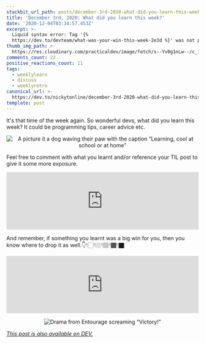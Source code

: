 ```yaml
---
stackbit_url_path: posts/december-3rd-2020-what-did-you-learn-this-week-510f
title: 'December 3rd, 2020: What did you learn this week?'
date: '2020-12-04T03:34:57.453Z'
excerpt: >-
  Liquid syntax error: Tag '{%
  https://dev.to/devteam/what-was-your-win-this-week-2e3d %}' was not prop...
thumb_img_path: >-
  https://res.cloudinary.com/practicaldev/image/fetch/s--Yv0g1nLw--/c_imagga_scale,f_auto,fl_progressive,h_420,q_auto,w_1000/https://dev-to-uploads.s3.amazonaws.com/i/6o8rwuhdgc4ysqt22yhg.png
comments_count: 22
positive_reactions_count: 11
tags:
  - weeklylearn
  - discuss
  - weeklyretro
canonical_url: >-
  https://dev.to/nickytonline/december-3rd-2020-what-did-you-learn-this-week-510f
template: post
---
```

It's that time of the week again. So wonderful devs, what did you learn this week? It could be programming tips, career advice etc.

<center>

![A picture it a dog waving their paw with the caption “Learning, cool at school or at home”](https://media.giphy.com/media/1xpm1nTQiRL96Di3Q6/giphy.gif)
</center>

Feel free to comment with what you learnt and/or reference your TIL post to give it some more exposure.


<iframe class="liquidTag" src="https://dev.to/embed/tag?args=todayilearned" style="border: 0; width: 100%;"></iframe>


And remember, if something you learnt was a big win for you, then you know where to drop it as well.👇👇🏻👇🏼👇🏽👇🏾👇🏿


<iframe class="liquidTag" src="https://dev.to/embed/https://dev.to/devteam/what-was-your-win-this-week-2e3d?args=" style="border: 0; width: 100%;"></iframe>


<center>

![Drama from Entourage screaming “Victory!”](https://media.giphy.com/media/lnlAifQdenMxW/giphy.gif)
</center>

*[This post is also available on DEV.](https://dev.to/nickytonline/december-3rd-2020-what-did-you-learn-this-week-510f)*


<script>
const parent = document.getElementsByTagName('head')[0];
const script = document.createElement('script');
script.type = 'text/javascript';
script.src = 'https://cdnjs.cloudflare.com/ajax/libs/iframe-resizer/4.1.1/iframeResizer.min.js';
script.charset = 'utf-8';
script.onload = function() {
    window.iFrameResize({}, '.liquidTag');
};
parent.appendChild(script);
</script>    

